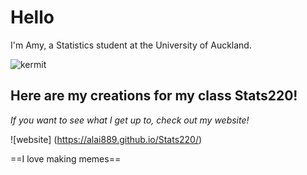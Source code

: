# Hello
I'm Amy, a Statistics student at the University of Auckland. 

![kermit](https://user-images.githubusercontent.com/100745809/158492969-191eb8aa-fa53-4f5d-b33b-e65f18692f00.gif)
 
## Here are my creations for my class Stats220! 
*If you want to see what I get up to, check out my website!* 

![website] (https://alai889.github.io/Stats220/) 

==I love making memes==

